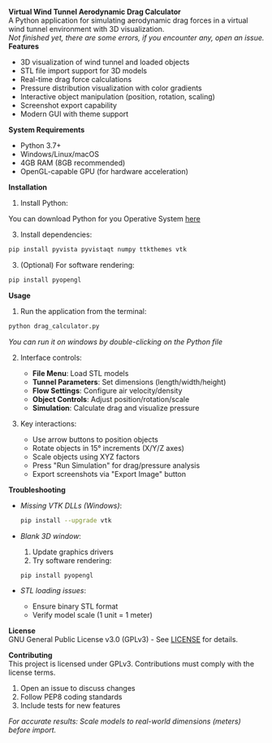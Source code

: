 **Virtual Wind Tunnel Aerodynamic Drag Calculator**  
A Python application for simulating aerodynamic drag forces in a virtual wind tunnel environment with 3D visualization.  
*Not finished yet, there are some errors, if you encounter any, open an issue.*
**Features**  
- 3D visualization of wind tunnel and loaded objects  
- STL file import support for 3D models  
- Real-time drag force calculations  
- Pressure distribution visualization with color gradients  
- Interactive object manipulation (position, rotation, scaling)  
- Screenshot export capability  
- Modern GUI with theme support  

**System Requirements**  
- Python 3.7+  
- Windows/Linux/macOS  
- 4GB RAM (8GB recommended)  
- OpenGL-capable GPU (for hardware acceleration)  

**Installation**  
1. Install Python:

You can download Python for you Operative System [here](https://www.python.org/downloads/)
   
3. Install dependencies:  
```bash
pip install pyvista pyvistaqt numpy ttkthemes vtk
```  

3. (Optional) For software rendering:  
```bash
pip install pyopengl
```  

**Usage**  
1. Run the application from the terminal:  
```bash
python drag_calculator.py
```
*You can run it on windows by double-clicking on the Python file*

2. Interface controls:  
   - **File Menu**: Load STL models  
   - **Tunnel Parameters**: Set dimensions (length/width/height)  
   - **Flow Settings**: Configure air velocity/density  
   - **Object Controls**: Adjust position/rotation/scale  
   - **Simulation**: Calculate drag and visualize pressure  

3. Key interactions:  
   - Use arrow buttons to position objects  
   - Rotate objects in 15° increments (X/Y/Z axes)  
   - Scale objects using XYZ factors  
   - Press "Run Simulation" for drag/pressure analysis  
   - Export screenshots via "Export Image" button  

**Troubleshooting**  
- *Missing VTK DLLs (Windows)*:  
  ```bash
  pip install --upgrade vtk
  ```  

- *Blank 3D window*:  
  1. Update graphics drivers  
  2. Try software rendering:  
  ```bash
  pip install pyopengl
  ```  

- *STL loading issues*:  
  - Ensure binary STL format  
  - Verify model scale (1 unit = 1 meter)  

**License**  
GNU General Public License v3.0 (GPLv3) - See [LICENSE](LICENSE) for details.  

**Contributing**  
This project is licensed under GPLv3. Contributions must comply with the license terms.  
1. Open an issue to discuss changes  
2. Follow PEP8 coding standards  
3. Include tests for new features  

*For accurate results: Scale models to real-world dimensions (meters) before import.*
